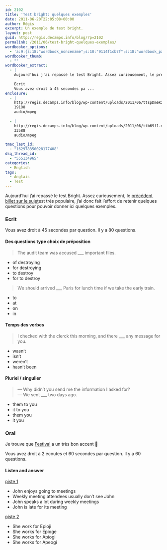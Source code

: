 ```yaml
---
id: 2102
title: 'Test bright: quelques exemples'
date: 2011-06-20T22:05:08+00:00
author: Régis
excerpt: Un exemple de test bright.
layout: post
guid: http://regis.decamps.info/blog/?p=2102
permalink: /2011/06/test-bright-quelques-exemples/
wordbooker_options:
  - 'a:9:{s:18:"wordbook_noncename";s:10:"9114f1cb7f";s:18:"wordbook_page_post";s:4:"-100";s:18:"wordbook_orandpage";s:1:"2";s:23:"wordbook_default_author";s:1:"1";s:23:"wordbook_extract_length";s:3:"256";s:19:"wordbook_actionlink";s:3:"300";s:26:"wordbooker_publish_default";s:2:"on";s:18:"wordbook_attribute";s:0:"";s:29:"wordbooker_status_update_text";s:33:"New blog post :  %title% - %link%";}'
wordbooker_thumb:
  - ""
wordbooker_extract:
  - |
    Aujourd'hui j'ai repassé le test Bright. Assez curieusement, le précédent billet sur le sujetest très populaire, j'ai donc fait l'effort de retenir quelques questions pour pouvoir donner ici quelques exemples.
    
    Ecrit
    Vous avez droit à 45 secondes pa ...
enclosure:
  - |
    http://regis.decamps.info/blog/wp-content/uploads/2011/06/ttspDmeKz.mp3
    19188
    audio/mpeg
    
  - |
    http://regis.decamps.info/blog/wp-content/uploads/2011/06/ttb69f1.mp3
    33588
    audio/mpeg
    
tmac_last_id:
  - "162978350028177408"
dsq_thread_id:
  - "555134965"
categories:
  - English
tags:
  - Anglais
  - Test
---
```

Aujourd&rsquo;hui j&rsquo;ai repassé le test Bright. Assez curieusement, le [précédent billet sur le sujet](http://regis.decamps.info/blog/2009/01/test-bright-evolution/)est très populaire, j&rsquo;ai donc fait l&rsquo;effort de retenir quelques questions pour pouvoir donner ici quelques exemples.

### Ecrit

Vous avez droit à 45 secondes par question. Il y a 80 questions.

#### Des questions type choix de préposition

> The audit team was accused \___ important files.

  * of destroying
  * for destroying
  * to destroy
  * for to destroy

> We should arrived \___ Paris for lunch time if we take the early train.

  * to
  * at
  * on
  * in

#### Temps des verbes

> I checked with the clerck this morning, and there \___ any message for you.

  * wasn&rsquo;t
  * isn&rsquo;t
  * weren&rsquo;t
  * hasn&rsquo;t been

#### Pluriel / singulier

> &#8212; Why didn&rsquo;t you send me the information I asked for?  
> &#8212; We sent \___ two days ago.

  * them to you
  * it to you
  * them you
  * it you

### Oral

Je trouve que [Festival](http://www.cstr.ed.ac.uk/projects/festival/) a un très bon accent 🙂

Vous avez droit à 2 écoutes et 60 secondes par question. Il y a 60 questions.

#### Listen and answer

[piste 1](http://regis.decamps.info/blog/wp-content/uploads/2011/06/ttspDmeKz.mp3)

  * John enjoys going to meetings
  * Weekly meeting attendees usually don&rsquo;t see John
  * John speaks a lot during weekly meetings
  * John is late for its meeting

[piste 2](http://regis.decamps.info/blog/wp-content/uploads/2011/06/ttb69f1.mp3)

  * She work for Epioji
  * She works for Epioge
  * She works for Apiogi
  * She works for Apeogi